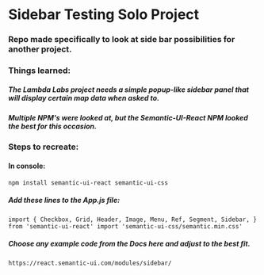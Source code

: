 # Sidebar Testing Solo Project
### Repo made specifically to look at side bar possibilities for another project.


### Things learned:
##### The Lambda Labs project needs a simple popup-like sidebar panel that will display certain map data when asked to.
##### Multiple NPM's were looked at, but the Semantic-UI-React NPM looked the best for this occasion.
### Steps to recreate:

#### In console:
`
npm install semantic-ui-react semantic-ui-css
`
##### Add these lines to the App.js file:
`
import {
  Checkbox,
  Grid,
  Header,
  Image,
  Menu,
  Ref,
  Segment,
  Sidebar,
} from 'semantic-ui-react'
import 'semantic-ui-css/semantic.min.css'
`
##### Choose any example code from the Docs here and adjust to the best fit.
`
https://react.semantic-ui.com/modules/sidebar/
`
